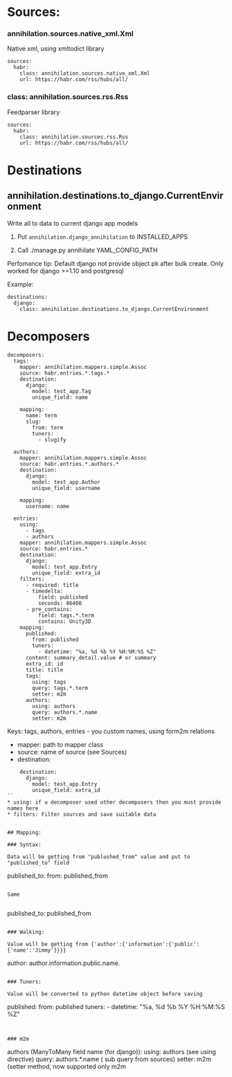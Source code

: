 # Sources:

### annihilation.sources.native_xml.Xml
Native xml, using xmltodict library

```
sources:
  habr:
    class: annihilation.sources.native_xml.Xml
    url: https://habr.com/rss/hubs/all/
```


### class: annihilation.sources.rss.Rss
Feedparser library

```
sources:
  habr:
    class: annihilation.sources.rss.Rss
    url: https://habr.com/rss/hubs/all/
```

# Destinations

## annihilation.destinations.to_django.CurrentEnvironment
Write all to data to current django app models

1. Put `annihilation.django_annihilation` to INSTALLED_APPS

2. Call ./manage.py annihilate YAML_CONFIG_PATH

Perfomance tip:
    Default django not provide object pk after bulk create. Only worked for django >=1.10 and postgresql

Example:
```
destinations:
  django:
    class: annihilation.destinations.to_django.CurrentEnvironment
```

# Decomposers

```
decomposers:
  tags:
    mapper: annihilation.mappers.simple.Assoc
    source: habr.entries.*.tags.*
    destination:
      django:
        model: test_app.Tag
        unique_field: name

    mapping:
      name: term
      slug:
        from: term
        tuners:
          - slugify

  authors:
    mapper: annihilation.mappers.simple.Assoc
    source: habr.entries.*.authors.*
    destination:
      django:
        model: test_app.Author
        unique_field: username

    mapping:
      username: name

  entries:
    using:
      - tags
      - authors
    mapper: annihilation.mappers.simple.Assoc
    source: habr.entries.*
    destination:
      django:
        model: test_app.Entry
        unique_field: extra_id
    filters:
      - required: title
      - timedelta:
          field: published
          seconds: 86400
      - pre_contains:
          field: tags.*.term
          contains: Unity3D
    mapping:
      published:
        from: published
        tuners:
          - datetime: "%a, %d %b %Y %H:%M:%S %Z"
      content: summary_detail.value # or summary
      extra_id: id
      title: title
      tags:
        using: tags
        query: tags.*.term
        setter: m2m
      authors:
        using: authors
        query: authors.*.name
        setter: m2m
```

Keys: tags, authors, entries - you custom names, using form2m relations

* mapper: path to mapper class
* source: name of source (see Sources)
* destination:
```
    destination:
      django:
        model: test_app.Entry
        unique_field: extra_id
``
* using: if u decomposer used other decomposers then you must provide names here
* filters: Filter sources and save suitable data


## Mapping:

### Syntax:

Data will be getting from "publushed_from" value and put to "published_to" field

```
published_to:
    from: published_from
```

Same
 
```
published_to: published_from
```

### Walking:

Value will be getting from {'author':{'information':{'public':{'name':'Jimmy'}}}}

```
author: author.information.public.name.
```

### Tuners:

Value will be converted to python datetime object before saving
```
  published:
    from: published
    tuners:
      - datetime: "%a, %d %b %Y %H:%M:%S %Z"
```


### m2m

```
  authors (ManyToMany field name (for django)):
    using: authors (see using directive)
    query: authors.*.name ( sub query from sources)
    setter: m2m (setter method, now supported only m2m
```
